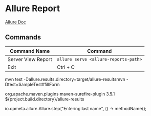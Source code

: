 # Allure Report
[Allure Doc](https://allurereport.org/)
##  Commands
| Command Name       | Command                              |
|--------------------|--------------------------------------|
| Server View Report | `allure serve <allure-reports-path>` |
| Exit               | Ctrl + C                             |


mvn test -Dallure.results.directory=target/allure-resultsmvn -Dtest=SampleTest#fillForm


<build>
    <plugins>
        <plugin>
            <groupId>org.apache.maven.plugins</groupId>
            <artifactId>maven-surefire-plugin</artifactId>
            <version>3.5.1</version>
            <configuration>
                <systemPropertyVariables>
                    <allure.results.directory>${project.build.directory}/allure-results</allure.results.directory>
                </systemPropertyVariables>
            </configuration>
        </plugin>
    </plugins>
</build>

io.qameta.allure.Allure.step("Entering last name", () -> methodName();
